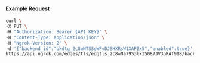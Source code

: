 <!-- Code generated for API Clients. DO NOT EDIT. -->

#### Example Request

```bash
curl \
-X PUT \
-H "Authorization: Bearer {API_KEY}" \
-H "Content-Type: application/json" \
-H "Ngrok-Version: 2" \
-d '{"backend_id":"bkdtg_2c8wNTSSeWFvDJSHXRsW1XAPZx5","enabled":true}' \
https://api.ngrok.com/edges/tls/edgtls_2c8wNa79S3lkI5087JV3pRAf9I8/backend
```
